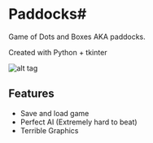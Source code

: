 # Paddocks#

Game of Dots and Boxes AKA paddocks.

Created with Python + tkinter

![alt tag](https://raw.githubusercontent.com/konieboy/Paddocks/master/Paddocks/Media/img.gif)

## Features ##
- Save and load game
- Perfect AI (Extremely hard to beat)
- Terrible Graphics
